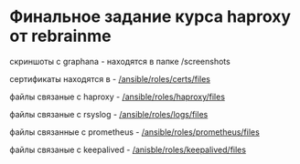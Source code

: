 # Финальное задание курса haproxy от rebrainme
скриншоты с graphana - находятся в папке /screenshots

сертификаты находятся в - [/ansible/roles/certs/files](https://github.com/MigAru/rebrain_haproxy_final_task/tree/main/ansible/roles/certs/files)

файлы связаные с haproxy - [/ansible/roles/haproxy/files](https://github.com/MigAru/rebrain_haproxy_final_task/tree/main/ansible/roles/haproxy/files)

файлы связаные с rsyslog - [/ansible/roles/logs/files](https://github.com/MigAru/rebrain_haproxy_final_task/tree/main/ansible/roles/logs/files)

файлы связанные с prometheus - [/ansible/roles/prometheus/files](https://github.com/MigAru/rebrain_haproxy_final_task/tree/main/ansible/roles/prometheus/files)

файлы связаные с keepalived - [/anisble/roles/keepalived/files](https://github.com/MigAru/rebrain_haproxy_final_task/tree/main/ansible/roles/keepalived/files)